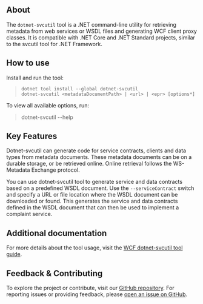 ## About

The `dotnet-svcutil` tool is a .NET command-line utility for retrieving metadata from web services or WSDL files and generating WCF client proxy classes. It is compatible with .NET Core and .NET Standard projects, similar to the svcutil tool for .NET Framework.

## How to use

Install and run the tool:
> ```
> dotnet tool install --global dotnet-svcutil
> dotnet-svcutil <metadataDocumentPath> | <url> | <epr> [options*]
> ```

To view all available options, run:

> dotnet-svcutil --help

## Key Features

Dotnet-svcutil can generate code for service contracts, clients and data types from metadata documents. These metadata documents can be on a durable storage, or be retrieved online. Online retrieval follows the WS-Metadata Exchange protocol.

You can use dotnet-svcutil tool to generate service and data contracts based on a predefined WSDL document. Use the `--serviceContract` switch and specify a URL or file location where the WSDL document can be downloaded or found. This generates the service and data contracts defined in the WSDL document that can then be used to implement a complaint service.

## Additional documentation

For more details about the tool usage, visit the [WCF dotnet-svcutil tool guide](https://learn.microsoft.com/en-us/dotnet/core/additional-tools/dotnet-svcutil-guide?tabs=dotnetsvcutil2x).

## Feedback & Contributing

To explore the project or contribute, visit our [GitHub repository](https://github.com/dotnet/wcf/tree/main/src/dotnet-svcutil).
For reporting issues or providing feedback, please [open an issue on GitHub](https://github.com/dotnet/wcf).
